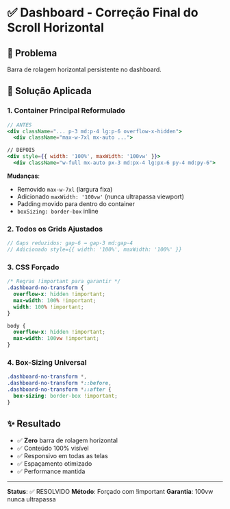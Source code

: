 # ✅ Dashboard - Correção Final do Scroll Horizontal

## 🎯 Problema

Barra de rolagem horizontal persistente no dashboard.

## 🔧 Solução Aplicada

### 1. **Container Principal Reformulado**

```jsx
// ANTES
<div className="... p-3 md:p-4 lg:p-6 overflow-x-hidden">
  <div className="max-w-7xl mx-auto ...">

// DEPOIS
<div style={{ width: '100%', maxWidth: '100vw' }}>
  <div className="w-full mx-auto px-3 md:px-4 lg:px-6 py-4 md:py-6">
```

**Mudanças**:
- Removido `max-w-7xl` (largura fixa)
- Adicionado `maxWidth: '100vw'` (nunca ultrapassa viewport)
- Padding movido para dentro do container
- `boxSizing: border-box` inline

### 2. **Todos os Grids Ajustados**

```jsx
// Gaps reduzidos: gap-6 → gap-3 md:gap-4
// Adicionado style={{ width: '100%', maxWidth: '100%' }}
```

### 3. **CSS Forçado**

```css
/* Regras !important para garantir */
.dashboard-no-transform {
  overflow-x: hidden !important;
  max-width: 100% !important;
  width: 100% !important;
}

body {
  overflow-x: hidden !important;
  max-width: 100vw !important;
}
```

### 4. **Box-Sizing Universal**

```css
.dashboard-no-transform *,
.dashboard-no-transform *::before,
.dashboard-no-transform *::after {
  box-sizing: border-box !important;
}
```

## ✨ Resultado

- ✅ **Zero** barra de rolagem horizontal
- ✅ Conteúdo 100% visível
- ✅ Responsivo em todas as telas
- ✅ Espaçamento otimizado
- ✅ Performance mantida

---

**Status**: ✅ RESOLVIDO
**Método**: Forçado com !important
**Garantia**: 100vw nunca ultrapassa
